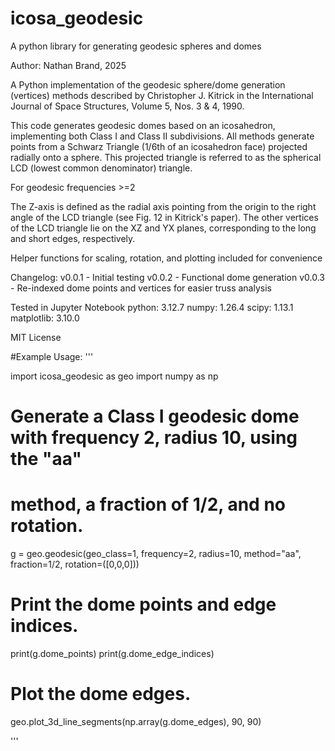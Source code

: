 # icosa_geodesic
A python library for generating geodesic spheres and domes


Author: Nathan Brand, 2025

A Python implementation of the geodesic sphere/dome generation (vertices) methods
described by Christopher J. Kitrick in the International Journal of Space 
Structures, Volume 5, Nos. 3 & 4, 1990. 



This code generates geodesic domes based on an icosahedron, implementing both 
Class I and Class II subdivisions.  All methods generate points from a 
Schwarz Triangle (1/6th of an icosahedron face) projected radially onto a sphere.
This projected triangle is referred to as the spherical LCD (lowest common 
denominator) triangle.

For geodesic frequencies >=2

The Z-axis is defined as the radial axis pointing from the origin to the right 
angle of the LCD triangle (see Fig. 12 in Kitrick's paper). The other vertices 
of the LCD triangle lie on the XZ and YX planes, corresponding to the long and 
short edges, respectively.

Helper functions for scaling, rotation, and plotting included for convenience



Changelog:
v0.0.1 - Initial testing
v0.0.2 - Functional dome generation
v0.0.3 - Re-indexed dome points and vertices for easier truss analysis

Tested in Jupyter Notebook
python: 3.12.7
numpy: 1.26.4
scipy: 1.13.1
matplotlib: 3.10.0

MIT License

#Example Usage:
'''

import icosa_geodesic as geo
import numpy as np

# Generate a Class I geodesic dome with frequency 2, radius 10, using the "aa"
# method, a fraction of 1/2, and no rotation.
g = geo.geodesic(geo_class=1, frequency=2, radius=10, method="aa",
                 fraction=1/2, rotation=([0,0,0]))

# Print the dome points and edge indices.
print(g.dome_points)
print(g.dome_edge_indices)

# Plot the dome edges.
geo.plot_3d_line_segments(np.array(g.dome_edges), 90, 90) 

'''
